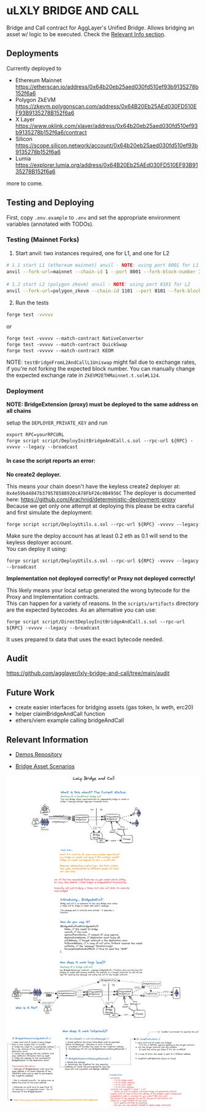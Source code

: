 # uLXLY BRIDGE AND CALL

Bridge and Call contract for AggLayer's Unified Bridge. Allows bridging an asset w/ logic to be executed. Check the [Relevant Info section](https://github.com/AggLayer/lxly-bridge-and-call?tab=readme-ov-file#relevant-information).

## Deployments

Currently deployed to

- Ethereum Mainnet https://etherscan.io/address/0x64b20eb25aed030fd510ef93b9135278b152f6a6
- Polygon ZkEVM https://zkevm.polygonscan.com/address/0x64B20Eb25AEd030FD510EF93B9135278B152f6a6
- X Layer https://www.oklink.com/xlayer/address/0x64b20eb25aed030fd510ef93b9135278b152f6a6/contract
- Silicon https://scope.silicon.network/account/0x64b20eb25aed030fd510ef93b9135278b152f6a6
- Lumia https://explorer.lumia.org/address/0x64B20Eb25AEd030FD510EF93B9135278B152f6a6

more to come.

## Testing and Deploying

First, copy `.env.example` to `.env` and set the appropriate environment variables (annotated with TODOs).

### Testing (Mainnet Forks)

1. Start anvil: two instances required, one for L1, and one for L2

```bash
# 1.1 start L1 (ethereum mainnet) anvil - NOTE: using port 8001 for L1
anvil --fork-url=mainnet --chain-id 1 --port 8001 --fork-block-number 19370366

# 1.2 start L2 (polygon zkevm) anvil - NOTE: using port 8101 for L2
anvil --fork-url=polygon_zkevm --chain-id 1101 --port 8101 --fork-block-number 10484909
```

2. Run the tests

```bash
forge test -vvvvv
```

or

```
forge test -vvvvv --match-contract NativeConverter
forge test -vvvvv --match-contract QuickSwap
forge test -vvvvv --match-contract KEOM
```

NOTE: `testBridgeFromL2AndCallL1Uniswap` might fail due to exchange rates, if you're not forking the expected block number. You can manually change the expected exchange rate in `ZkEVM2ETHMainnet.t.sol#L124`.

### Deployment

**NOTE: BridgeExtension (proxy) must be deployed to the same address on all chains**

setup the `DEPLOYER_PRIVATE_KEY` and run

```
export RPC=yourRPCURL
forge script script/DeployInitBridgeAndCall.s.sol --rpc-url ${RPC} -vvvvv --legacy --broadcast
```

#### In case the script reports an error:

**No create2 deployer.**  

This means your chain doesn't have the keyless create2 deployer at: `0x4e59b44847b379578588920cA78FbF26c0B4956C`
The deployer is documented here: https://github.com/Arachnid/deterministic-deployment-proxy   
Because we get only one attempt at deploying this please be extra careful and first simulate the deployment:
```
forge script script/DeployUtils.s.sol --rpc-url ${RPC} -vvvvv --legacy
```
Make sure the deploy account has at least 0.2 eth as 0.1 will send to the keyless deployer account.  
You can deploy it using:

```
forge script script/DeployUtils.s.sol --rpc-url ${RPC} -vvvvv --legacy --broadcast
```

**Implementation not deployed correctly! or Proxy not deployed correctly!**

This likely means your local setup generated the wrong bytecode for the Proxy and Implementation contracts.  
This can happen for a variety of reasons. In the `scripts/artifacts` directory are the expected bytecodes.
As an alternative you can use:

```
forge script script/DirectDeployInitBridgeAndCall.s.sol --rpc-url ${RPC} -vvvvv --legacy --broadcast
```

It uses prepared tx data that uses the exact bytecode needed.

## Audit

https://github.com/agglayer/lxly-bridge-and-call/tree/main/audit

## Future Work

- create easier interfaces for bridging assets (gas token, lx weth, erc20)
- helper claimBridgeAndCall function
- ethers/viem example calling bridgeAndCall

## Relevant Information

- [Demos Repository](https://github.com/AggLayer/lxly-bridge-and-call-demos/)

- [Bridge Asset Scenarios](https://docs.google.com/spreadsheets/d/1lBktJ5HSGwVXTzxm-eWCVhPGJKF22YvM59VaQBGLHMY)

![gm](./bridge-and-call.excalidraw.png)
